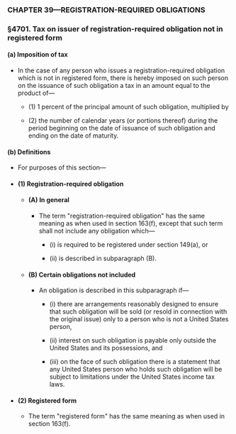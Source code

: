 ### **CHAPTER 39—REGISTRATION-REQUIRED OBLIGATIONS**

### §4701. Tax on issuer of registration-required obligation not in registered form
#### (a) Imposition of tax
* In the case of any person who issues a registration-required obligation which is not in registered form, there is hereby imposed on such person on the issuance of such obligation a tax in an amount equal to the product of—

  * (1) 1 percent of the principal amount of such obligation, multiplied by

  * (2) the number of calendar years (or portions thereof) during the period beginning on the date of issuance of such obligation and ending on the date of maturity.

#### (b) Definitions
* For purposes of this section—

* #### (1) Registration-required obligation
  * #### (A) In general
    * The term "registration-required obligation" has the same meaning as when used in section 163(f), except that such term shall not include any obligation which—

      * (i) is required to be registered under section 149(a), or

      * (ii) is described in subparagraph (B).

  * #### (B) Certain obligations not included
    * An obligation is described in this subparagraph if—

      * (i) there are arrangements reasonably designed to ensure that such obligation will be sold (or resold in connection with the original issue) only to a person who is not a United States person,

      * (ii) interest on such obligation is payable only outside the United States and its possessions, and

      * (iii) on the face of such obligation there is a statement that any United States person who holds such obligation will be subject to limitations under the United States income tax laws.

* #### (2) Registered form
  * The term "registered form" has the same meaning as when used in section 163(f).